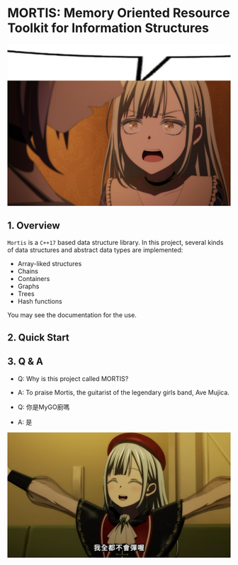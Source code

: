 # MORTIS: Memory Oriented Resource Toolkit for Information Structures

![image](mortis.jpg)

## 1. Overview

`Mortis` is a `C++17` based data structure library. In this project, several kinds of data structures and abstract data types are implemented:

- Array-liked structures
- Chains
- Containers
- Graphs
- Trees
- Hash functions

You may see the documentation for the use.

## 2. Quick Start

## 3. Q & A

- Q: Why is this project called MORTIS?
- A: To praise Mortis, the guitarist of the legendary girls band, Ave Mujica.

- Q: 你是MyGO廚嗎
- A: 是

![image](mortis2.png)